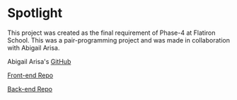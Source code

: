 # Spotlight

This project was created as the final requirement of Phase-4 at Flatiron School. This was a pair-programming project and was made in collaboration with Abigail Arisa. 


Abigail Arisa's [GitHub](https://github.com/Abigailarisa)

[Front-end Repo](https://github.com/sassek70/Phase-4-project-Spotlight-frontend)

[Back-end Repo](https://github.com/sassek70/Phase-4-Spotlight-backend)
